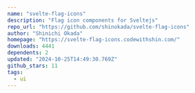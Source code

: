 ```yaml
---
name: "svelte-flag-icons"
description: "Flag icon components for Sveltejs"
repo_url: "https://github.com/shinokada/svelte-flag-icons"
author: "Shinichi Okada"
homepage: "https://svelte-flag-icons.codewithshin.com/"
downloads: 4441
dependents: 2
updated: "2024-10-25T14:49:30.769Z"
github_stars: 11
tags: 
  - ui
---
```

